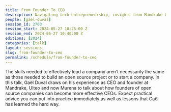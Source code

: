 ```yaml
---
title: From Founder To CEO
description: Navigating tech entrepreneurship, insights from Mandrake Linux, Ulteo and Murena.
people: [gael-duval]
session_id: 2703
session_start: 2024-05-27 10:25:00 Z
session_end: 2024-05-27 10:40:00 Z
editions: [2024]
categories: [talk]
layout: sessions
slug: from-founder-to-ceo
permalink: /schedule/from-founder-to-ceo
---
```


The skills needed to effectively lead a company aren’t necessarily the same as those needed to build an open source 
project or to start a company. In this talk, Gaël Duval draws on his experience as CEO and founder at Mandrake, 
Ulteo and now Murena to talk about how founders of open source companies can become more effective CEOs. Expect 
practical advice you can put into practice immediately as well as lessons that Gaël has learned the hard way. 